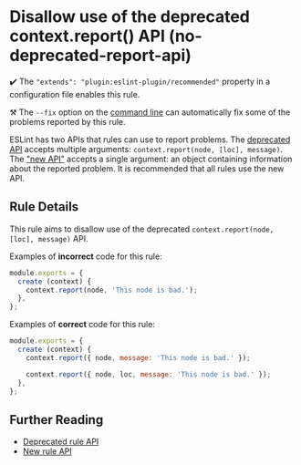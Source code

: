 # Disallow use of the deprecated context.report() API (no-deprecated-report-api)

✔️ The `"extends": "plugin:eslint-plugin/recommended"` property in a configuration file enables this rule.

⚒️ The `--fix` option on the [command line](https://eslint.org/docs/user-guide/command-line-interface#-fix) can automatically fix some of the problems reported by this rule.

ESLint has two APIs that rules can use to report problems. The [deprecated API](http://eslint.org/docs/developer-guide/working-with-rules-deprecated) accepts multiple arguments: `context.report(node, [loc], message)`. The ["new API"](http://eslint.org/docs/developer-guide/working-with-rules#contextreport) accepts a single argument: an object containing information about the reported problem. It is recommended that all rules use the new API.

## Rule Details

This rule aims to disallow use of the deprecated `context.report(node, [loc], message)` API.

Examples of **incorrect** code for this rule:

```js
module.exports = {
  create (context) {
    context.report(node, 'This node is bad.');
  },
};

```

Examples of **correct** code for this rule:

```js
module.exports = {
  create (context) {
    context.report({ node, message: 'This node is bad.' });

    context.report({ node, loc, message: 'This node is bad.' });
  },
};
```

## Further Reading

* [Deprecated rule API](http://eslint.org/docs/developer-guide/working-with-rules-deprecated)
* [New rule API](http://eslint.org/docs/developer-guide/working-with-rules)

